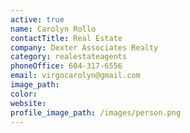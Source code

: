 ```yaml
---
active: true
name: Carolyn Rollo
contactTitle: Real Estate
company: Dexter Associates Realty
category: realestateagents
phoneOffice: 604-317-6556
email: virgocarolyn@gmail.com
image_path:
color:
website:
profile_image_path: /images/person.png
---
```



